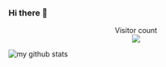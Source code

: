### Hi there 👋

<p align="center"> 
  Visitor count<br>
  <img src="https://profile-counter.glitch.me/jonxia/count.svg" />
</p>


![my github stats](https://github-readme-stats.vercel.app/api?username=jonxia&show_icons=true&hide_border=true)
